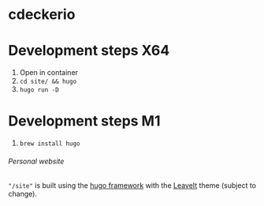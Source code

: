 # cdeckerio

# Development steps X64
1. Open in container
2. `cd site/ && hugo`
3. `hugo run -D`

# Development steps M1
1. `brew install hugo`

###### Personal website

`"/site"` is built using the [hugo framework](https://gohugo.io) with the [LeaveIt](https://themes.gohugo.io/leaveit/) theme (subject to change).